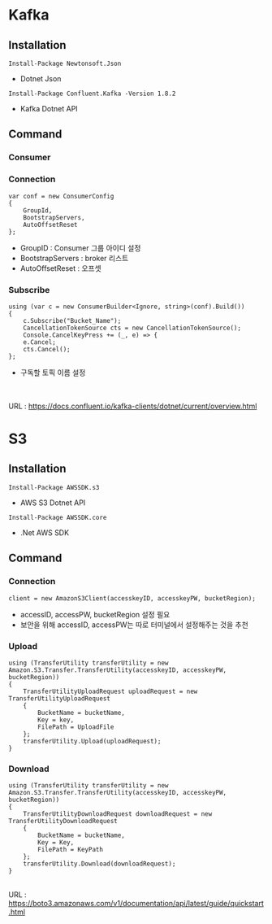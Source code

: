 # Kafka

## Installation
`Install-Package Newtonsoft.Json`
- Dotnet Json

`Install-Package Confluent.Kafka -Version 1.8.2`
- Kafka Dotnet API

## Command
### Consumer
### Connection
```
var conf = new ConsumerConfig
{
    GroupId, 
    BootstrapServers,
    AutoOffsetReset
};
```
- GroupID : Consumer 그룹 아이디 설정
- BootstrapServers : broker 리스트
- AutoOffsetReset : 오프셋

### Subscribe
```
using (var c = new ConsumerBuilder<Ignore, string>(conf).Build())
{
    c.Subscribe("Bucket_Name");
    CancellationTokenSource cts = new CancellationTokenSource();
    Console.CancelKeyPress += (_, e) => {
    e.Cancel;
    cts.Cancel();
};
```
- 구독할 토픽 이름 설정


<br><br>URL : https://docs.confluent.io/kafka-clients/dotnet/current/overview.html



# S3
## Installation
`Install-Package AWSSDK.s3`<br>
- AWS S3 Dotnet API

`Install-Package AWSSDK.core`
- .Net AWS SDK

## Command

### Connection
`client = new AmazonS3Client(accesskeyID, accesskeyPW, bucketRegion);`
- accessID, accessPW, bucketRegion 설정 필요
- 보안을 위해 accessID, accessPW는 따로 터미널에서 설정해주는 것을 추천

### Upload
```
using (TransferUtility transferUtility = new Amazon.S3.Transfer.TransferUtility(accesskeyID, accesskeyPW, bucketRegion))
{
    TransferUtilityUploadRequest uploadRequest = new TransferUtilityUploadRequest
    {
        BucketName = bucketName,
        Key = key,
        FilePath = UploadFile
    };
    transferUtility.Upload(uploadRequest);
}
```

### Download
```
using (TransferUtility transferUtility = new Amazon.S3.Transfer.TransferUtility(accesskeyID, accesskeyPW, bucketRegion))
{
    TransferUtilityDownloadRequest downloadRequest = new TransferUtilityDownloadRequest
    {
        BucketName = bucketName,
        Key = Key,
        FilePath = KeyPath
    };
    transferUtility.Download(downloadRequest);
}
```


<br>URL : https://boto3.amazonaws.com/v1/documentation/api/latest/guide/quickstart.html
